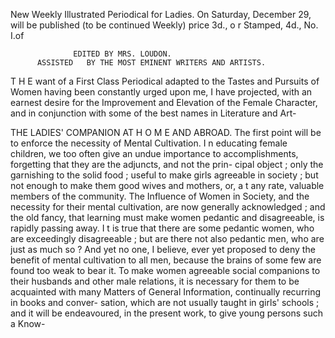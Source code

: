   New Weekly Illustrated Periodical for
                                 Ladies.
    On Saturday, December 29, will be published (to be continued Weekly)
                   price 3d., o r Stamped, 4d., No. I.of




                  EDITED BY MRS. LOUDON.
          ASSISTED   BY THE MOST EMINENT WRITERS AND ARTISTS.



T H E want of a First Class Periodical adapted to the Tastes and Pursuits of
    Women having been constantly urged upon me, I have projected, with
an earnest desire for the Improvement and Elevation of the Female Character,
and in conjunction with some of the best names in Literature and Art-

 THE LADIES' COMPANION AT                     H O M E AND ABROAD.
   The first point will be to enforce the necessity of Mental Cultivation. I n
educating female children, we too often give an undue importance to
accomplishments, forgetting that they are the adjuncts, and not the prin-
cipal object ; only the garnishing to the solid food ; useful to make girls
agreeable in society ; but not enough to make them good wives and mothers,
or, a t any rate, valuable members of the community.
   The Influence of Women in Society, and the necessity for their mental
cultivation, are now generally acknowledged ; and the old fancy, that
learning must make women pedantic and disagreeable, is rapidly passing
away. I t is true that there are some pedantic women, who are exceedingly
disagreeable ; but are there not also pedantic men, who are just as much
so ? And yet no one, I believe, ever yet proposed to deny the benefit of
mental cultivation to all men, because the brains of some few are found
too weak to bear it.
   To make women agreeable social companions to their husbands and
other male relations, it is necessary for them to be acquainted with many
Matters of General Information, continually recurring in books and conver-
sation, which are not usually taught in girls' schools ; and it will be
endeavoured, in the present work, to give young persons such a Know-
